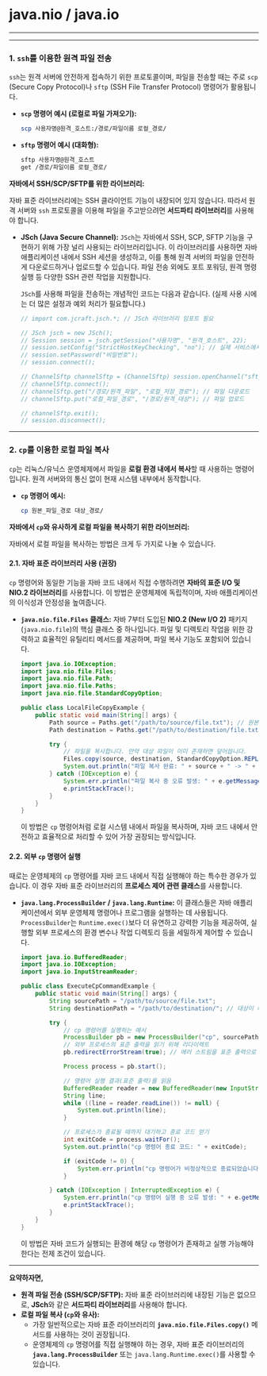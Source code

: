 # java.nio / java.io

---


---

### 1. `ssh`를 이용한 원격 파일 전송

`ssh`는 원격 서버에 안전하게 접속하기 위한 프로토콜이며, 파일을 전송할 때는 주로 `scp` (Secure Copy Protocol)나 `sftp` (SSH File Transfer Protocol) 명령어가 활용됩니다.

* **`scp` 명령어 예시 (로컬로 파일 가져오기):**
    ```bash
    scp 사용자명@원격_호스트:/경로/파일이름 로컬_경로/
    ```
* **`sftp` 명령어 예시 (대화형):**
    ```bash
    sftp 사용자명@원격_호스트
    get /경로/파일이름 로컬_경로/
    ```

**자바에서 SSH/SCP/SFTP를 위한 라이브러리:**

자바 표준 라이브러리에는 SSH 클라이언트 기능이 내장되어 있지 않습니다. 따라서 원격 서버와 `ssh` 프로토콜을 이용해 파일을 주고받으려면 **서드파티 라이브러리**를 사용해야 합니다.

* **JSch (Java Secure Channel):**
  `JSch`는 자바에서 SSH, SCP, SFTP 기능을 구현하기 위해 가장 널리 사용되는 라이브러리입니다. 이 라이브러리를 사용하면 자바 애플리케이션 내에서 SSH 세션을 생성하고, 이를 통해 원격 서버의 파일을 안전하게 다운로드하거나 업로드할 수 있습니다. 파일 전송 외에도 포트 포워딩, 원격 명령 실행 등 다양한 SSH 관련 작업을 지원합니다.

  `JSch`를 사용해 파일을 전송하는 개념적인 코드는 다음과 같습니다. (실제 사용 시에는 더 많은 설정과 예외 처리가 필요합니다.)

    ```java
    // import com.jcraft.jsch.*; // JSch 라이브러리 임포트 필요

    // JSch jsch = new JSch();
    // Session session = jsch.getSession("사용자명", "원격_호스트", 22);
    // session.setConfig("StrictHostKeyChecking", "no"); // 실제 서비스에서는 권장되지 않음
    // session.setPassword("비밀번호");
    // session.connect();

    // ChannelSftp channelSftp = (ChannelSftp) session.openChannel("sftp");
    // channelSftp.connect();
    // channelSftp.get("/경로/원격_파일", "로컬_저장_경로"); // 파일 다운로드
    // channelSftp.put("로컬_파일_경로", "/경로/원격_대상"); // 파일 업로드

    // channelSftp.exit();
    // session.disconnect();
    ```

---

### 2. `cp`를 이용한 로컬 파일 복사

`cp`는 리눅스/유닉스 운영체제에서 파일을 **로컬 환경 내에서 복사**할 때 사용하는 명령어입니다. 원격 서버와의 통신 없이 현재 시스템 내부에서 동작합니다.

* **`cp` 명령어 예시:**
    ```bash
    cp 원본_파일_경로 대상_경로/
    ```

**자바에서 `cp`와 유사하게 로컬 파일을 복사하기 위한 라이브러리:**

자바에서 로컬 파일을 복사하는 방법은 크게 두 가지로 나눌 수 있습니다.

#### 2.1. 자바 표준 라이브러리 사용 (권장)

`cp` 명령어와 동일한 기능을 자바 코드 내에서 직접 수행하려면 **자바의 표준 I/O 및 NIO.2 라이브러리**를 사용합니다. 이 방법은 운영체제에 독립적이며, 자바 애플리케이션의 이식성과 안정성을 높여줍니다.

* **`java.nio.file.Files` 클래스:**
  자바 7부터 도입된 **NIO.2 (New I/O 2)** 패키지(`java.nio.file`)의 핵심 클래스 중 하나입니다. 파일 및 디렉토리 작업을 위한 강력하고 효율적인 유틸리티 메서드를 제공하며, 파일 복사 기능도 포함되어 있습니다.

    ```java
    import java.io.IOException;
    import java.nio.file.Files;
    import java.nio.file.Path;
    import java.nio.file.Paths;
    import java.nio.file.StandardCopyOption;

    public class LocalFileCopyExample {
        public static void main(String[] args) {
            Path source = Paths.get("/path/to/source/file.txt"); // 원본 파일 경로
            Path destination = Paths.get("/path/to/destination/file.txt"); // 대상 파일 경로

            try {
                // 파일을 복사합니다. 만약 대상 파일이 이미 존재하면 덮어씁니다.
                Files.copy(source, destination, StandardCopyOption.REPLACE_EXISTING);
                System.out.println("파일 복사 완료: " + source + " -> " + destination);
            } catch (IOException e) {
                System.err.println("파일 복사 중 오류 발생: " + e.getMessage());
                e.printStackTrace();
            }
        }
    }
    ```
  이 방법은 `cp` 명령어처럼 로컬 시스템 내에서 파일을 복사하며, 자바 코드 내에서 안전하고 효율적으로 처리할 수 있어 가장 권장되는 방식입니다.

#### 2.2. 외부 `cp` 명령어 실행

때로는 운영체제의 `cp` 명령어를 자바 코드 내에서 직접 실행해야 하는 특수한 경우가 있습니다. 이 경우 자바 표준 라이브러리의 **프로세스 제어 관련 클래스**를 사용합니다.

* **`java.lang.ProcessBuilder` / `java.lang.Runtime`:**
  이 클래스들은 자바 애플리케이션에서 외부 운영체제 명령어나 프로그램을 실행하는 데 사용됩니다. `ProcessBuilder`는 `Runtime.exec()`보다 더 유연하고 강력한 기능을 제공하여, 실행할 외부 프로세스의 환경 변수나 작업 디렉토리 등을 세밀하게 제어할 수 있습니다.

    ```java
    import java.io.BufferedReader;
    import java.io.IOException;
    import java.io.InputStreamReader;

    public class ExecuteCpCommandExample {
        public static void main(String[] args) {
            String sourcePath = "/path/to/source/file.txt";
            String destinationPath = "/path/to/destination/"; // 대상이 디렉토리인 경우

            try {
                // cp 명령어를 실행하는 예시
                ProcessBuilder pb = new ProcessBuilder("cp", sourcePath, destinationPath);
                // 외부 프로세스의 표준 출력을 읽기 위해 리다이렉트
                pb.redirectErrorStream(true); // 에러 스트림을 표준 출력으로 통합

                Process process = pb.start();

                // 명령어 실행 결과(표준 출력)를 읽음
                BufferedReader reader = new BufferedReader(new InputStreamReader(process.getInputStream()));
                String line;
                while ((line = reader.readLine()) != null) {
                    System.out.println(line);
                }

                // 프로세스가 종료될 때까지 대기하고 종료 코드 얻기
                int exitCode = process.waitFor();
                System.out.println("cp 명령어 종료 코드: " + exitCode);

                if (exitCode != 0) {
                    System.err.println("cp 명령어가 비정상적으로 종료되었습니다.");
                }

            } catch (IOException | InterruptedException e) {
                System.err.println("cp 명령어 실행 중 오류 발생: " + e.getMessage());
                e.printStackTrace();
            }
        }
    }
    ```
  이 방법은 자바 코드가 실행되는 환경에 해당 `cp` 명령어가 존재하고 실행 가능해야 한다는 전제 조건이 있습니다.

---

**요약하자면,**

* **원격 파일 전송 (SSH/SCP/SFTP):** 자바 표준 라이브러리에 내장된 기능은 없으므로, **JSch**와 같은 **서드파티 라이브러리**를 사용해야 합니다.
* **로컬 파일 복사 (`cp`와 유사):**
    * 가장 일반적으로는 자바 표준 라이브러리의 **`java.nio.file.Files.copy()`** 메서드를 사용하는 것이 권장됩니다.
    * 운영체제의 `cp` 명령어를 직접 실행해야 하는 경우, 자바 표준 라이브러리의 **`java.lang.ProcessBuilder`** 또는 `java.lang.Runtime.exec()`를 사용할 수 있습니다.

